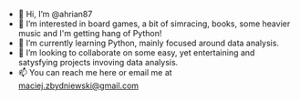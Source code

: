 - 👋 Hi, I’m @ahrian87
- 👀 I’m interested in board games, a bit of simracing, books, some heavier music and I'm getting hang of Python!
- 🌱 I’m currently learning Python, mainly focused around data analysis. 
- 💞️ I’m looking to collaborate on some easy, yet entertaining and satysfying projects invoving data analysis. 
- 📫 You can reach me here or email me at maciej.zbydniewski@gmail.com

<!---
ahrian87/ahrian87 is a ✨ special ✨ repository because its `README.md` (this file) appears on your GitHub profile.
You can click the Preview link to take a look at your changes.
--->
